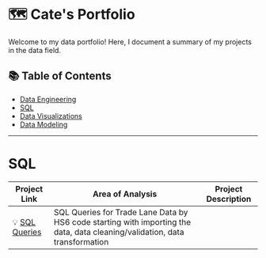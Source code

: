 # 🗺 Cate's Portfolio

Welcome to my data portfolio! Here, I document a summary of my projects in the data field. 

## 📚 Table of Contents
- [Data Engineering](#data-engineering)
- [SQL](#sql)
- [Data Visualizations](#data-visualizations)
- [Data Modeling](#data-modeling)

***

# SQL

| Project Link | Area of Analysis | Project Description | 
|---|---|---|
| 💡 [SQL Queries](https://github.com/cateallen/TradeData_SQL_Queries) | SQL Queries for Trade Lane Data by HS6 code starting with importing the data, data cleaning/validation, data transformation |


